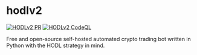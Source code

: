 # hodlv2

[![HODLv2 PR](https://github.com/StefanWarmerdam/hodlv2/workflows/PR/badge.svg)](https://github.com/StefanWarmerdam/hodlv2/actions/)
[![HODLv2 CodeQL](https://github.com/StefanWarmerdam/hodlv2/workflows/CodeQL/badge.svg)](https://github.com/StefanWarmerdam/hodlv2/actions/)

Free and open-source self-hosted automated crypto trading bot written in Python with the HODL strategy in mind.
